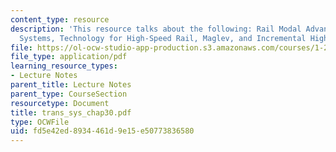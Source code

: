 ```yaml
---
content_type: resource
description: 'This resource talks about the following: Rail Modal Advantages and Disadvantages,  International
  Systems, Technology for High-Speed Rail, Maglev, and Incremental High-Speed Rail.'
file: https://ol-ocw-studio-app-production.s3.amazonaws.com/courses/1-221j-transportation-systems-fall-2004/fd5e42ed8934461d9e15e50773836580_trans_sys_chap30.pdf
file_type: application/pdf
learning_resource_types:
- Lecture Notes
parent_title: Lecture Notes
parent_type: CourseSection
resourcetype: Document
title: trans_sys_chap30.pdf
type: OCWFile
uid: fd5e42ed-8934-461d-9e15-e50773836580
---
```


